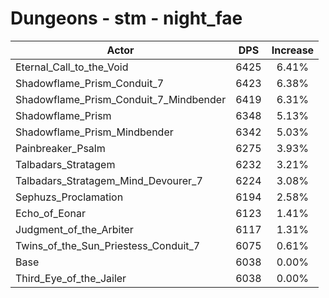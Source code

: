 # Dungeons - stm - night_fae
| Actor | DPS | Increase |
|---|:---:|:---:|
|Eternal_Call_to_the_Void|6425|6.41%|
|Shadowflame_Prism_Conduit_7|6423|6.38%|
|Shadowflame_Prism_Conduit_7_Mindbender|6419|6.31%|
|Shadowflame_Prism|6348|5.13%|
|Shadowflame_Prism_Mindbender|6342|5.03%|
|Painbreaker_Psalm|6275|3.93%|
|Talbadars_Stratagem|6232|3.21%|
|Talbadars_Stratagem_Mind_Devourer_7|6224|3.08%|
|Sephuzs_Proclamation|6194|2.58%|
|Echo_of_Eonar|6123|1.41%|
|Judgment_of_the_Arbiter|6117|1.31%|
|Twins_of_the_Sun_Priestess_Conduit_7|6075|0.61%|
|Base|6038|0.00%|
|Third_Eye_of_the_Jailer|6038|0.00%|
